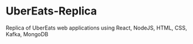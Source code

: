 # UberEats-Replica
Replica of UberEats web applications using React, NodeJS, HTML, CSS, Kafka, MongoDB
